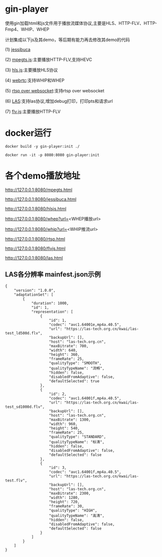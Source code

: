 # gin-player
使用gin加载html和js文件用于播放流媒体协议,主要是HLS、HTTP-FLV、HTTP-Fmp4、WHIP、WHEP

计划集成以下js及其demo，等后期有能力再去修改其demo的代码

(1) [jessibuca](https://github.com/langhuihui/jessibuca)

(2) [mpegts.js](https://github.com/xqq/mpegts.js):主要播放HTTP-FLV,支持HEVC

(3) [hls.js](https://github.com/video-dev/hls.js):主要播放HLS协议

(4) [webrtc](https://github.com/cloudflare/workers-sdk/tree/main/templates/stream/webrtc):支持WHIP和WHEP

(5) [rtsp over websocket](https://github.com/cnotch/ipchub/tree/main/demos/rtsp):支持rtsp over websocket

(6) [LAS](https://github.com/KwaiVideoTeam/las/tree/master/client/las.js):支持las协议,增加debug打印，打印pts和请求url

(7) [flv.js](https://github.com/bilibili/flv.js.git):主要播放HTTP-FLV

# docker运行
```
docker build -y gin-player:init ./

docker run -it -p 8080:8080 gin-player:init

```

# 各个demo播放地址
http://127.0.0.1:8080/mpegts.html

http://127.0.0.1:8080/jessibuca.html

http://127.0.0.1:8080/hlsjs.html

http://127.0.0.1:8080/whep?url=<WHEP播放url>

http://127.0.0.1:8080/whip?url=<WHIP推流url>

http://127.0.0.1:8080/rtsp.html

http://127.0.0.1:8080/flvjs.html

http://127.0.0.1:8080/las.html

## LAS各分辨率 mainfest.json示例
```
{
    "version": "1.0.0",
    "adaptationSet": [
        {
            "duration": 1000,
            "id": 1,
            "representation": [
                {
                    "id": 1,
                    "codec": "avc1.64001e,mp4a.40.5",
                    "url": "https://las-tech.org.cn/kwai/las-test_ld500d.flv",
                    "backupUrl": [],
                    "host": "las-tech.org.cn",
                    "maxBitrate": 700,
                    "width": 640,
                    "height": 360,
                    "frameRate": 25,
                    "qualityType": "SMOOTH",
                    "qualityTypeName": "流畅",
                    "hidden": false,
                    "disabledFromAdaptive": false,
                    "defaultSelected": true
                },
                {
                    "id": 2,
                    "codec": "avc1.64001f,mp4a.40.5",
                    "url": "https://las-tech.org.cn/kwai/las-test_sd1000d.flv",
                    "backupUrl": [],
                    "host": "las-tech.org.cn",
                    "maxBitrate": 1300,
                    "width": 960,
                    "height": 540,
                    "frameRate": 25,
                    "qualityType": "STANDARD",
                    "qualityTypeName": "标清",
                    "hidden": false,
                    "disabledFromAdaptive": false,
                    "defaultSelected": false
                },
                {
                    "id": 3,
                    "codec": "avc1.64001f,mp4a.40.5",
                    "url": "https://las-tech.org.cn/kwai/las-test.flv",
                    "backupUrl": [],
                    "host": "las-tech.org.cn",
                    "maxBitrate": 2300,
                    "width": 1280,
                    "height": 720,
                    "frameRate": 30,
                    "qualityType": "HIGH",
                    "qualityTypeName": "高清",
                    "hidden": false,
                    "disabledFromAdaptive": false,
                    "defaultSelected": false
                }
            ]
        }
    ]
}
```